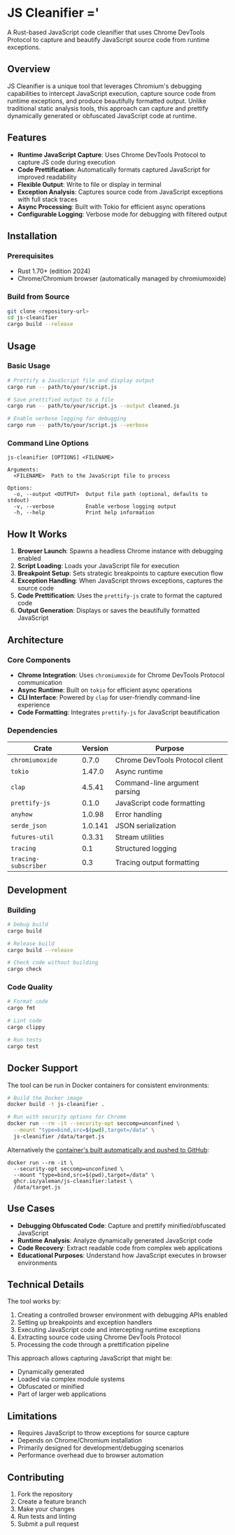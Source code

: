 # JS Cleanifier ='

A Rust-based JavaScript code cleanifier that uses Chrome DevTools Protocol to
capture and beautify JavaScript source code from runtime exceptions.

## Overview

JS Cleanifier is a unique tool that leverages Chromium's debugging capabilities
to intercept JavaScript execution, capture source code from runtime exceptions,
and produce beautifully formatted output. Unlike traditional static analysis
tools, this approach can capture and prettify dynamically generated or
obfuscated JavaScript code at runtime.

## Features

- **Runtime JavaScript Capture**: Uses Chrome DevTools Protocol to capture JS
  code during execution
- **Code Prettification**: Automatically formats captured JavaScript for
  improved readability
- **Flexible Output**: Write to file or display in terminal
- **Exception Analysis**: Captures source code from JavaScript exceptions with
  full stack traces
- **Async Processing**: Built with Tokio for efficient async operations
- **Configurable Logging**: Verbose mode for debugging with filtered output

## Installation

### Prerequisites

- Rust 1.70+ (edition 2024)
- Chrome/Chromium browser (automatically managed by chromiumoxide)

### Build from Source

```bash
git clone <repository-url>
cd js-cleanifier
cargo build --release
```

## Usage

### Basic Usage

```bash
# Prettify a JavaScript file and display output
cargo run -- path/to/your/script.js

# Save prettified output to a file
cargo run -- path/to/your/script.js --output cleaned.js

# Enable verbose logging for debugging
cargo run -- path/to/your/script.js --verbose
```

### Command Line Options

```text
js-cleanifier [OPTIONS] <FILENAME>

Arguments:
  <FILENAME>  Path to the JavaScript file to process

Options:
  -o, --output <OUTPUT>  Output file path (optional, defaults to stdout)
  -v, --verbose          Enable verbose logging output
  -h, --help             Print help information
```

## How It Works

1. **Browser Launch**: Spawns a headless Chrome instance with debugging enabled
2. **Script Loading**: Loads your JavaScript file for execution
3. **Breakpoint Setup**: Sets strategic breakpoints to capture execution flow
4. **Exception Handling**: When JavaScript throws exceptions, captures the
   source code
5. **Code Prettification**: Uses the `prettify-js` crate to format the captured
   code
6. **Output Generation**: Displays or saves the beautifully formatted JavaScript

## Architecture

### Core Components

- **Chrome Integration**: Uses `chromiumoxide` for Chrome DevTools Protocol
  communication
- **Async Runtime**: Built on `tokio` for efficient async operations
- **CLI Interface**: Powered by `clap` for user-friendly command-line experience
- **Code Formatting**: Integrates `prettify-js` for JavaScript beautification

### Dependencies

| Crate                | Version | Purpose                         |
| -------------------- | ------- | ------------------------------- |
| `chromiumoxide`      | 0.7.0   | Chrome DevTools Protocol client |
| `tokio`              | 1.47.0  | Async runtime                   |
| `clap`               | 4.5.41  | Command-line argument parsing   |
| `prettify-js`        | 0.1.0   | JavaScript code formatting      |
| `anyhow`             | 1.0.98  | Error handling                  |
| `serde_json`         | 1.0.141 | JSON serialization              |
| `futures-util`       | 0.3.31  | Stream utilities                |
| `tracing`            | 0.1     | Structured logging              |
| `tracing-subscriber` | 0.3     | Tracing output formatting       |

## Development

### Building

```bash
# Debug build
cargo build

# Release build
cargo build --release

# Check code without building
cargo check
```

### Code Quality

```bash
# Format code
cargo fmt

# Lint code
cargo clippy

# Run tests
cargo test
```

## Docker Support

The tool can be run in Docker containers for consistent environments:

```bash
# Build the Docker image
docker build -t js-cleanifier .

# Run with security options for Chrome
docker run --rm -it --security-opt seccomp=unconfined \
  --mount "type=bind,src=$(pwd),target=/data" \
  js-cleanifier /data/target.js
```

Alternatively the
[container's built automatically and pushed to GitHub](https://github.com/yaleman/js-cleanifier/pkgs/container/js-cleanifier):

```shell
docker run --rm -it \
  --security-opt seccomp=unconfined \
  --mount "type=bind,src=$(pwd),target=/data" \
  ghcr.io/yaleman/js-cleanifier:latest \
  /data/target.js
```

## Use Cases

- **Debugging Obfuscated Code**: Capture and prettify minified/obfuscated
  JavaScript
- **Runtime Analysis**: Analyze dynamically generated JavaScript code
- **Code Recovery**: Extract readable code from complex web applications
- **Educational Purposes**: Understand how JavaScript executes in browser
  environments

## Technical Details

The tool works by:

1. Creating a controlled browser environment with debugging APIs enabled
2. Setting up breakpoints and exception handlers
3. Executing JavaScript code and intercepting runtime exceptions
4. Extracting source code using Chrome DevTools Protocol
5. Processing the code through a prettification pipeline

This approach allows capturing JavaScript that might be:

- Dynamically generated
- Loaded via complex module systems
- Obfuscated or minified
- Part of larger web applications

## Limitations

- Requires JavaScript to throw exceptions for source capture
- Depends on Chrome/Chromium installation
- Primarily designed for development/debugging scenarios
- Performance overhead due to browser automation

## Contributing

1. Fork the repository
2. Create a feature branch
3. Make your changes
4. Run tests and linting
5. Submit a pull request
